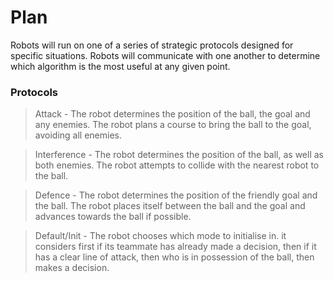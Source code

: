 # Plan
Robots will run on one of a series of strategic protocols designed for specific situations. Robots will communicate with one another to determine which algorithm is the most useful at any given point.

### Protocols
> Attack - The robot determines the position of the ball, the goal and any enemies. The robot plans a course to bring the ball to the goal, avoiding all enemies.

> Interference - The robot determines the position of the ball, as well as both enemies. The robot attempts to collide with the nearest robot to the ball.

> Defence - The robot determines the position of the friendly goal and the ball. The robot places itself between the ball and the goal and advances towards the ball if possible.

> Default/Init - The robot chooses which mode to initialise in. it considers first if its teammate has already made a decision, then if it has a clear line of attack, then who is in possession of the ball, then makes a decision.